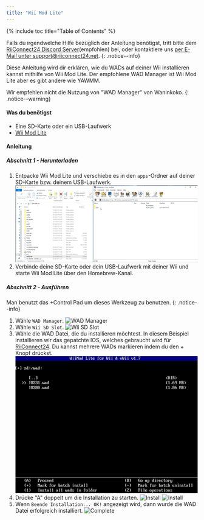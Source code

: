 ```yaml
---
title: "Wii Mod Lite"
---
```


{% include toc title="Table of Contents" %}

Falls du irgendwelche Hilfe bezüglich der Anleitung benötigst, tritt bitte dem [RiiConnect24 Discord Server](https://discord.gg/b4Y7jfD)(empfohlen) bei, oder kontaktiere uns [per E-Mail unter support@riiconnect24.net](mailto:support@riiconnect24.net).
{: .notice--info}

Diese Anleitung wird dir erklären, wie du WADs auf deiner Wii installieren kannst mithilfe von Wii Mod Lite. Der empfohlene WAD Manager ist Wii Mod Lite aber es gibt andere wie YAWMM.

Wir empfehlen nicht die Nutzung von "WAD Manager" von Waninkoko.
{: .notice--warning}

#### Was du benötigst
* Eine SD-Karte oder ein USB-Laufwerk
* [Wii Mod Lite](https://github.com/RiiConnect24/Wii-Mod-Lite/releases)

#### Anleitung

##### Abschnitt 1 - Herunterladen

1. Entpacke Wii Mod Lite und verschiebe es in den `apps`-Ordner auf deiner SD-Karte bzw. deinem USB-Laufwerk. ![SD card Drag and Drop](/images/WiiModLite/1.gif)
2. Verbinde deine SD-Karte oder dein USB-Laufwerk mit deiner Wii und starte Wii Mod Lite über den Homebrew-Kanal.

##### Abschnitt 2 - Ausführen

Man benutzt das +Control Pad um dieses Werkzeug zu benutzen.
{: .notice--info}

1. Wähle `WAD Manager`. ![WAD Manager](/images/WiiModLite/2.png)
2. Wähle `Wii SD Slot`. ![Wii SD Slot](/images/WiiModLite/3.png)
3. Wähle die WAD Datei, die du installieren möchtest. In diesem Beispiel installieren wir das gepatchte IOS, welches gebraucht wird für [RiiConnect24](riiconnect24). Du kannst mehrere WADs markieren indem du den + Knopf drückst. ![Select them](/images/WiiModLite/4.gif)
4. Drücke "A" doppelt um die Installation zu starten. ![Install](/images/WiiModLite/5.png) ![Install](/images/WiiModLite/6.png)
5. Wenn `Beende Installation... OK!` angezeigt wird, dann wurde die WAD Datei erfolgreich installiert. ![Complete](/images/WiiModLite/7.png) 
